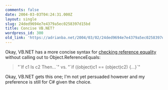 ```yaml
---
comments: false
date: 2004-03-03T04:24:31.000Z
layout: single
slug: 24ded9694e7e4379a5ec0258397d15bd
title: Concise VB.NET?
wordpress_id: 300
old_link: 'https://adrianba.net/2004/03/02/24ded9694e7e4379a5ec0258397d15bd/'
---
```

Okay, VB.NET has a more concise syntax for
[
checking reference equality](http://www.panopticoncentral.net/PermaLink.aspx/086feb98-d3d3-4831-a1ba-e8f70c72dac1) without calling out to
Object.ReferenceEquals:

<blockquote>"`If c1 Is c2 Then...`" vs. "`if
((object)c1 == (object)c2) {...}`"</blockquote>

Okay, VB.NET gets this one; I'm not yet persuaded however and my
preference is still for C# given the choice.
